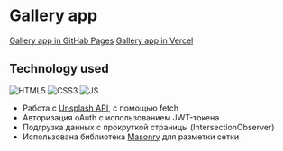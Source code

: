 # Gallery app

[Gallery app in GitHab Pages](https://gergeorg.github.io/Gallery/ "View app")
[Gallery app in Vercel](https://gallery-nine-indol.vercel.app/ "View app")





## Technology used

![HTML5](https://img.shields.io/badge/html5-%23E34F26.svg?style=for-the-badge&logo=html5&logoColor=white)
![CSS3](https://img.shields.io/badge/css3-%231572B6.svg?style=for-the-badge&logo=css3&logoColor=white) 
![JS](https://img.shields.io/badge/JS-JavaScript-blue?style=for-the-badge&logo=js&logoColor=white)


- Работа с [Unsplash API](https://unsplash.com/developers "Unsplash API"), с помощью fetch
- Авторизация oAuth с использованием JWT-токена
- Подгрузка данных с прокруткой страницы (IntersectionObserver)
- Использована библиотека [Masonry](https://masonry.desandro.com/ "Masonry") для разметки сетки






